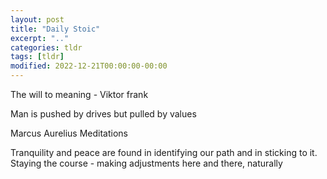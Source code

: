 ```yaml
---
layout: post
title: "Daily Stoic"
excerpt: ".."
categories: tldr
tags: [tldr]
modified: 2022-12-21T00:00:00-00:00
---
```


The will to meaning - Viktor frank

Man is pushed by drives but pulled by values


Marcus Aurelius Meditations

Tranquility and peace are found in identifying our path and in sticking to it.
Staying the course - making adjustments here and there, naturally
